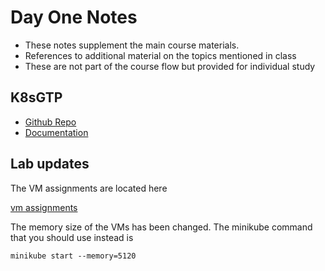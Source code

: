 # Day One Notes

- These notes supplement the main course materials.
- References to additional material on the topics mentioned in class
- These are not part of the course flow but provided for individual study

## K8sGTP

- [Github Repo](https://github.com/k8sgpt-ai)
- [Documentation](https://docs.k8sgpt.ai/)

## Lab updates

The VM assignments are located here

[vm assignments]()

The memory size of the VMs has been changed. The minikube command that you should use instead is

```shell
minikube start --memory=5120
```


